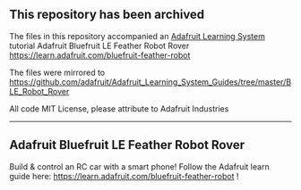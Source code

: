## This repository has been archived

The files in this repository accompanied an [Adafruit Learning System](https://learn.adafruit.com) tutorial
Adafruit Bluefruit LE Feather Robot Rover 
https://learn.adafruit.com/bluefruit-feather-robot

The files were mirrored to https://github.com/adafruit/Adafruit_Learning_System_Guides/tree/master/BLE_Robot_Rover

All code MIT License, please attribute to Adafruit Industries

--------------------------------
## Adafruit Bluefruit LE Feather Robot Rover

Build & control an RC car with a smart phone! Follow the Adafruit learn guide here: https://learn.adafruit.com/bluefruit-feather-robot !
